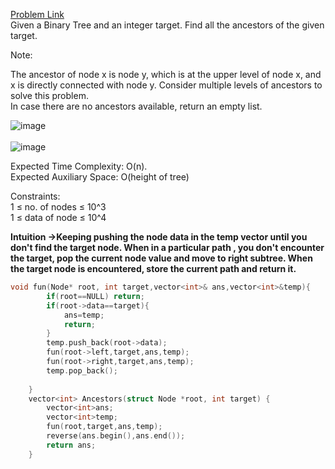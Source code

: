 [Problem Link](https://www.geeksforgeeks.org/problems/ancestors-in-binary-tree/1)<br>
Given a Binary Tree and an integer target. Find all the ancestors of the given target.<br>

Note:<br>



The ancestor of node x is node y, which is at the upper level of node x, and x is directly connected with node y. Consider multiple levels of ancestors to solve this problem.<br>
In case there are no ancestors available, return an empty list.<br>

![image](https://github.com/akscpp/GeeksforGeeks_POTD/assets/129672950/6bc75172-279b-4d59-96d7-3cc97744aba4)<br>
<br>
![image](https://github.com/akscpp/GeeksforGeeks_POTD/assets/129672950/6d688acb-265d-434a-a24d-470c2a8a92c4)<br>


Expected Time Complexity: O(n).<br>
Expected Auxiliary Space: O(height of tree)<br>

Constraints:<br>
1 ≤ no. of nodes ≤ 10^3<br>
1 ≤ data of node ≤ 10^4<br>

__Intuition ->Keeping pushing the node data in the temp vector until you don't find the target node. When in a particular path , you don't encounter the target, pop the current node value and move to right subtree. When the target node is encountered, store the current path and return it.__<br>

```C++
void fun(Node* root, int target,vector<int>& ans,vector<int>&temp){
        if(root==NULL) return;
        if(root->data==target){
            ans=temp;
            return;
        }
        temp.push_back(root->data);
        fun(root->left,target,ans,temp);
        fun(root->right,target,ans,temp);
        temp.pop_back();
        
    }
    vector<int> Ancestors(struct Node *root, int target) {
        vector<int>ans;
        vector<int>temp;
        fun(root,target,ans,temp);
        reverse(ans.begin(),ans.end());
        return ans;
    }
```
